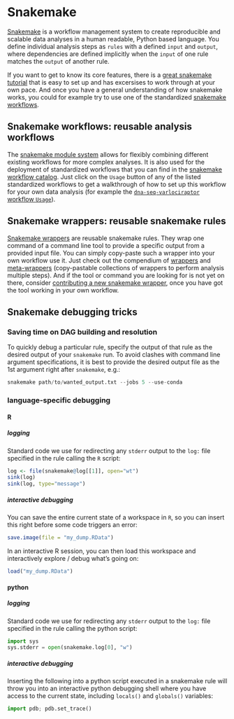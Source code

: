 # Snakemake

[Snakemake](https://snakemake.readthedocs.io) is a workflow management system to create reproducible and scalable data analyses in a human readable, Python based language. 
You define individual analysis steps as `rules` with a defined `input` and `output`, where dependencies are defined implicitly when the `input` of one rule matches the `output` of another rule.

If you want to get to know its core features, there is a [great snakemake tutorial](https://snakemake.readthedocs.io/en/latest/tutorial/tutorial.html) that is easy to set up and has excersises to work through at your own pace.
And once you have a general understanding of how snakemake works, you could for example try to use one of the standardized [snakemake workflows](#snakemake-workflows-reusable-analysis-workflows).

## Snakemake workflows: reusable analysis workflows

The [snakemake module system](https://snakemake.readthedocs.io/en/latest/snakefiles/modularization.html#modules) allows for flexibly combining different existing workflows for more complex analyses.
It is also used for the deployment of standardized workflows that you can find in the [snakemake workflow catalog](https://snakemake.github.io/snakemake-workflow-catalog/#standardized).
Just click on the `Usage` button of any of the listed standardized workflows to get a walkthrough of how to set up this workflow for your own data analysis (for example the [`dna-seq-varlociraptor` workflow `Usage`](https://snakemake.github.io/snakemake-workflow-catalog/?usage=snakemake-workflows/dna-seq-varlociraptor)).

## Snakemake wrappers: reusable snakemake rules

[Snakemake wrappers](https://snakemake-wrappers.readthedocs.io) are reusable snakemake rules.
They wrap one command of a command line tool to provide a specific output from a provided input file.
You can simply copy-paste such a wrapper into your own workflow use it.
Just check out the compendium of [wrappers](https://snakemake-wrappers.readthedocs.io/en/stable/wrappers.html) and [meta-wrappers](https://snakemake-wrappers.readthedocs.io/en/stable/meta-wrappers.html) (copy-pastable collections of wrappers to perform analysis multiple steps).
And if the tool or command you are looking for is not yet on there, consider [contributing a new snakemake wrapper](https://snakemake-wrappers.readthedocs.io/en/stable/contributing.html), once you have got the tool working in your own workflow.

## Snakemake debugging tricks

### Saving time on DAG building and resolution

To quickly debug a particular rule, specify the output of that rule as the desired output of your `snakemake` run. To avoid clashes with command line argument specifications, it is best to provide the desired output file as the 1st argument right after `snakemake`, e.g.:

```python
snakemake path/to/wanted_output.txt --jobs 5 --use-conda
```

### language-specific debugging

#### R

##### logging

Standard code we use for redirecting any `stderr` output to the `log:` file specified in the rule calling the `R` script:

```r
log <- file(snakemake@log[[1]], open="wt")
sink(log)
sink(log, type="message")
```

##### interactive debugging

You can save the entire current state of a workspace in `R`, so you can insert this right before some code triggers an error:

```r
save.image(file = "my_dump.RData")
```

In an interactive R session, you can then load this workspace and interactively explore / debug what’s going on:

```r
load("my_dump.RData")
```

#### python

##### logging

Standard code we use for redirecting any `stderr` output to the `log:` file specified in the rule calling the python script:

```python
import sys
sys.stderr = open(snakemake.log[0], "w")
```

##### interactive debugging

Inserting the following into a python script executed in a snakemake rule will throw you into an interactive python debugging shell where you have access to the current state, including `locals()` and `globals()` variables:

```python
import pdb; pdb.set_trace()
```